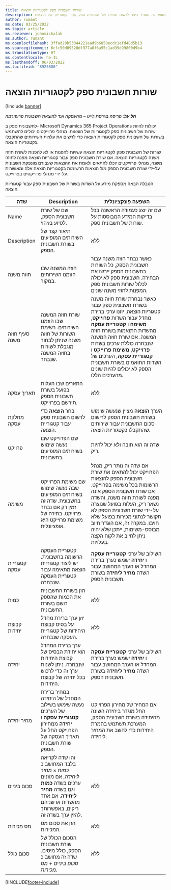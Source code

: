 ```yaml
---
title: שורות חשבונית ספק לקטגוריות הוצאה
description: מאמר זה מסביר כיצד לרשום שורות של חשבונית ספק עבור קטגוריות של הוצאות.
author: rumant
ms.date: 03/25/2022
ms.topic: article
ms.reviewer: johnmichalak
ms.author: rumant
ms.openlocfilehash: 3ffad20b53344221ead9b6850ecdc1efd48d5b13
ms.sourcegitcommit: 6cfc50d89528df977a8f6a55c1ad39d99800d9b4
ms.translationtype: HT
ms.contentlocale: he-IL
ms.lasthandoff: 06/03/2022
ms.locfileid: "8925880"
---
```

# <a name="vendor-invoice-lines-for-expense-categories"></a>שורות חשבונית ספק לקטגוריות הוצאה

[!include [banner](../../includes/dataverse-preview.md)]

_**חל על**: פריסה בגרסת לייט – מהעסקה ועד להוצאת חשבונית פרופורמה_

לחשבונית ספק ב- Microsoft Dynamics 365 Project Operations יכולות להיות שורות של חשבונית ספק לקטגוריות של הוצאות. מנהלי פרוייקטים יכולים להשתמש בשורות של חשבונית ספק לקטגוריות הוצאה כדי לרשום את עלויות השירותים שהתקבלו כקטגוריות הוצאה.

שורות של חשבונית ספק לקטגוריות הוצאה עשויות להפנות או לא להפנות לשורת חוזה משנה לקטגוריות הוצאה. אם שורת חשבונית ספק עבור קטגוריות הוצאה מפנה לחוזה משנה, מנהלי פרוייקטים יוכלו להתאים ולאמת את ההוצאות שעבורם מונפקת חשבונית על-ידי שורת חשבונית הספק מול הוצאות הרשומות בקטגוריות הוצאה אלה ומאושרות על-ידי מנהלי פרוייקטים בפרוייקט.

הטבלה הבאה מספקת מידע על השדות בשורות של חשבונית ספק עבור קטגוריות הוצאה.

| שדה | Description | השפעה פונקציונלית |
| --- | --- | --- |
| Name | שם של שורת חשבונית הספק, לסיוע בזיהוי. | שם זה יוצג כעמודה הראשונה בכל בדיקות המידע המבוססות על שורות של חשבונית ספק. |
| Description | תיאור קצר של השירותים המופיעים בשורת חשבונית הספק. | ללא |
| חוזה משנה | חוזה המשנה שבו הוזמנו השירותים במקור. | כאשר נבחר חוזה משנה עבור חשבונית הספק, כל השורות בחשבונית הספק יירשו את הבחירה. חשבונית ספק לא יכולה לכלול שורות חשבונית ספק המפנות לחוזי משנה שונים. |
| סעיף חוזה משנה | שורת חוזה המשנה שבו הוזמנו השירותים. רשימת השורות של חוזה משנה שניתן לבחור מוגבלת לשורות בחוזה המשנה שנבחר. | כאשר נבחרת שורת חוזה משנה בשורת חשבונית ספק עבור קטגוריות הוצאה, יוזנו ערכי ברירת מחדל עבור השדות **פרוייקט**, **משימה** ו **קטגוריית עסקה** מהשדות התואמות בשורת חוזה המשנה. אם שורת חוזה המשנה שנבחרה כוללת ערכים בשדות **פרוייקט**, **משימת פרוייקט** ו **קטגוריית עסקה**, הערכים של השדות התואמים בשורת חשבונית הספק לא יכולים להיות שונים מהערכים הללו. |
| תאריך עסקה | התארים שבו העלות בפועל בשורת חשבונית הספק תירשם בפרוייקט. |ללא |
| מחלקת עסקה | בחר **הוצאה** כדי לרשום חשבונית ספק עבור קטגוריית הוצאה. | הערך **הוצאה** מציין שנעשה שימוש בשורת חשבונית הספק לרישום סכום החשבונית עבור שירותים שהתקבלו כקטגוריות הוצאה. |
| פרויקט | שם הפרוייקט שבו נעשה שימוש בשירותים המופיעים בחשבונית. | שדה זה הוא חובה ולא יכול להיות ריק. |
| משימה | שם משימת הפרוייקט שבה נעשה שימוש בשירותים המופיעים בחשבונית. שדה זה זמין רק אם נבחר פרוייקט. בחירה של משימת פרוייקט היא אופציונלית. | אם שדה זה נותר ריק, מנהל הפרוייקט יכול להתאים את שורת חשבונית הספק להוצאות הרשומות בכל משימה בפרוייקט. אם שורת חשבונית הספק אינה מפנה לשורת חוזה משנה, והשדה נשאר ריק, העלות בפועל שנוצרה על-ידי שורת חשבונית הספק לא תקושר לנתוני מכירות בפועל שלא חויבו. במקרה זה, אם הוגדר חיוב מבוסס-משימות, ייתכן שלא יהיה ניתן לחייב את לקוח הקצה בעלויות. |
| קטגוריית עסקה | קטגוריית העסקה הרשומה בחשבונית. יש ליצור קטגוריית הוצאה מתאימה עבור קטגוריית העסקה שנבחרה. | השילוב של ערכי **קטגוריית עסקה** ו **יחידה** ישמש כערך ברירת המחדל או הערך המחושב עבור השדה **מחיר ליחידה** בשורת חשבונית הספק. |
| כמות | הזן בשורת החשבונית את הכמות שהספק רושם בשורת החשבונית. |ללא|
| קבוצת יחידות | יוזן ערך ברירת מחדל על בסיס קבוצת היחידות של קטגוריית העסקה שנבחרה. | ללא |
| יחידה | ערך ברירת המחדל הוא יחידת הבסיס של קבוצת היחידות שנבחרה. ניתן לשנות ערך זה כדי לרכוש בכל יחידה של קבוצת היחידות. | השילוב של ערכי **קטגוריית עסקה** ו **יחידה** ישמש כערך ברירת המחדל או הערך המחושב עבור השדה **מחיר ליחידה** בשורת חשבונית הספק. |
| מחיר יחידה | במחיר ברירת המחדל של היחידה נעשה שימוש בשילוב של הערכים **קטגוריית עסקה** ו **יחידה** ממחירון הפרוייקט החל על תאריך העסקה של שורת חשבונית הספק. | אם המחיר של מחירון הפרוייקט החל מוגדר ביחידה השונה מהיחידה בשורת חשבונית הספק, המערכת תשתמש בהמרת היחידות כדי לחשב את המחיר ליחידה. |
| סכום ביניים | זהו שדה לקריאה בלבד המחושב כ *כמות* &times; *מחיר ליחידה*, אם מוזנים ערכים בשדה **כמות** וגם בשדה **מחיר ליחידה**. אם אחד מהשדות או שניהם ריקים, באפשרותך להזין ערך בשדה זה.| ללא |
| מס מכירות | הזן את סכום מס המכירות. | ללא |
| סכום כולל | הסכום הכולל של שורת חשבונית הספק, כולל מיסים. שדה זה מחושב כ *סכום ביניים*  +  *מס מכירות*. | ללא |

[!INCLUDE[footer-include](../../includes/footer-banner.md)]
